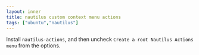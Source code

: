 ```yaml
---
layout: inner
title: nautilus custom context menu actions
tags: ["ubuntu","nautilus"]
---
```

Install `nautilus-actions`, and then uncheck `Create a root Nautilus Actions menu` from the options.
